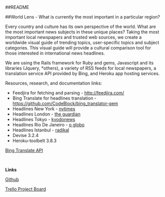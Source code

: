 
##README


##World Lens - What is currently the most important in a particular region?

Every country and culture has its own perspective of the world. What are the most important news subjects in these unique places? Taking the most important local newspapers and trusted web sources, we create a worldwide visual guide of trending topics, user-specific topics and subject categories. This visual guide will provide a cultural comparison tool for those interested in international news headlines.

We are using the Rails framework for Ruby and gems, Javascript and its libraries (Jquery, *others), a variety of RSS feeds for local newspapers, a translation service API provided by Bing, and Heroku app hosting services.

Resources, research, and documentation links:

- Feedjira for fetching and parsing - http://feedjira.com/
- Bing Translate for headlines translation - https://github.com/CodeBlock/bing_translator-gem
- Headlines New York - <a href ="http://rss.nytimes.com/services/xml/rss/nyt/HomePage.xml">nytimes</a>
- Headlines London - <a href="http://www.theguardian.com/uk/rss">the guardian</a>
- Headlines Tokyo - <a href ="https://english.kyodonews.jp/rss/news.xml">kyodonews</a>
- Headlines Rio De Janeiro - <a href ="http://www.oglobo.com.br/rss/plantaocidades.xml">o globo</a>
- Headlines Istanbul - <a href ="http://www.radikal.com.tr/d/rss/RssSD.xml">radikal</a>
- Devise 3.2.4
- Heroku-toolbelt 3.8.3

<a href="https://github.com/CodeBlock/bing_translator-gem">Bing Translate API</a>

</br>

**Links**

<a href="https://github.com/ChrisMLee/news-zones">Github</a>

<a href ="https://trello.com/b/D8gyZaoL/team-american-dream">Trello Project Board</a>
